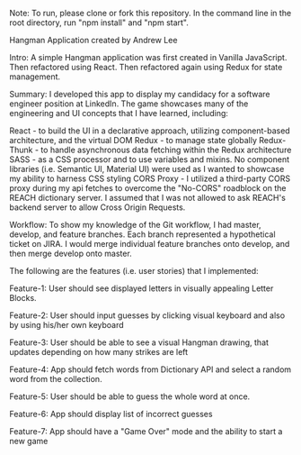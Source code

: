 Note: To run, please clone or fork this repository.  In the command line in the root directory, run "npm install" and "npm start".

Hangman Application
created by Andrew Lee

Intro:
A simple Hangman application was first created in Vanilla JavaScript.  Then refactored using React.  Then refactored again using Redux for state management.

Summary:
I developed this app to display my candidacy for a software engineer position at LinkedIn.  The game showcases many of the engineering and UI concepts that I have learned, including:

React - to build the UI in a declarative approach, utilizing component-based architecture, and the virtual DOM
Redux - to manage state globally
Redux-Thunk - to handle asynchronous data fetching within the Redux architecture
SASS - as a CSS processor and to use variables and mixins.  No component libraries (i.e. Semantic UI, Material UI) were used as I wanted to showcase my ability to harness CSS styling
CORS Proxy - I utilized a third-party CORS proxy during my api fetches to overcome the "No-CORS" roadblock on the REACH dictionary server.  I assumed that I was not allowed to ask REACH's backend server to allow Cross Origin Requests.

Workflow:
To show my knowledge of the Git workflow, I had master, develop, and feature branches.  Each branch represented a hypothetical ticket on JIRA.  I would merge individual feature branches onto develop, and then merge develop onto master.

The following are the features (i.e. user stories) that I implemented:

Feature-1: User should see displayed letters in visually appealing Letter Blocks.

Feature-2: User should input guesses by clicking visual keyboard and also by using his/her own keyboard

Feature-3: User should be able to see a visual Hangman drawing, that updates depending on how many strikes are left

Feature-4: App should fetch words from Dictionary API and select a random word from the collection.

Feature-5: User should be able to guess the whole word at once.

Feature-6: App should display list of incorrect guesses

Feature-7: App should have a "Game Over" mode and the ability to start a new game